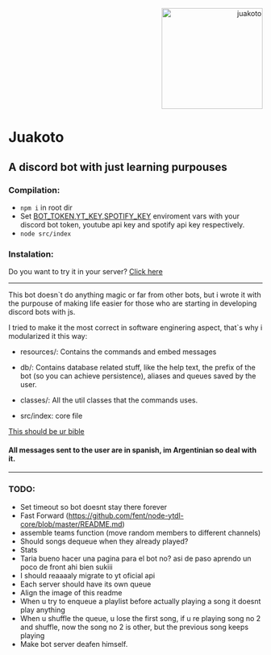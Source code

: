 <p align="right">
  <a href="https://github.com/jramosss">
    <img
      alt="juakoto"
      src="https://i.imgur.com/wpSY9E5.png"
      width="200"
    />
  </a>
</p>

# Juakoto

## A discord bot with just learning purpouses

### **Compilation:**
* `npm i` in root dir
* Set [BOT_TOKEN](https://discord.com/developers/applications),[YT_KEY](https://console.cloud.google.com/apis/credentials),[SPOTIFY_KEY](https://developer.spotify.com/documentation/general/guides/authorization-guide/) enviroment vars with your discord bot token, youtube api key and spotify api key respectively.
* `node src/index`

### **Instalation:**
Do you want to try it in your server? [Click here](https://discord.com/oauth2/authorize?client_id=741796245751726133&scope=bot&permissions=1597205592)  

---
This bot doesn`t do anything magic or far from other bots, but i wrote it with the purpouse of making life easier
for those who are starting in developing discord bots with js.

I tried to make it the most correct in software enginering aspect, that`s why i modularized it this way:  

* resources/: Contains the commands and embed messages
* db/: Contains database related stuff, like the help text, the
  prefix of the bot (so you can achieve persistence), aliases and queues saved by the user.

* classes/: All the util classes that the commands uses.

* src/index: core file

[This should be ur bible](https://discordjs.guide/)

#### All messages sent to the user are in spanish, im Argentinian so deal with it.
---


### TODO:

* Set timeout so bot doesnt stay there forever
* Fast Forward (https://github.com/fent/node-ytdl-core/blob/master/README.md)
* assemble teams function (move random members to different channels)
* Should songs dequeue when they already played?
* Stats
* Taria bueno hacer una pagina para el bot no? asi de paso aprendo un poco de front ahi bien sukiii
* I should reaaaaly migrate to yt oficial api 
* Each server should have its own queue
* Align the image of this readme  
* When u try to enqueue a playlist before actually playing a song it doesnt play anything
* When u shuffle the queue, u lose the first song, if u re playing song no 2 and shuffle, now the song no 2 is other, but the previous song keeps playing
* Make bot server deafen himself.
